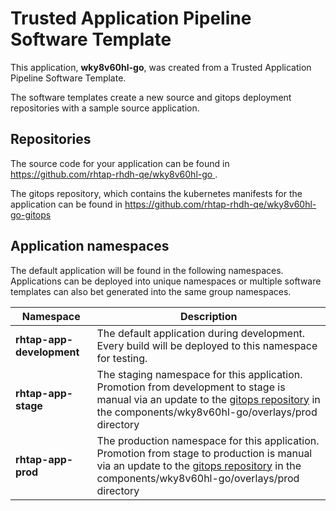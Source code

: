 # Trusted Application Pipeline Software Template

This application, **wky8v60hl-go**, was created from a Trusted Application Pipeline Software Template.

The software templates create a new source and gitops deployment repositories with a sample source application. 

## Repositories

The source code for your application can be found in [https://github.com/rhtap-rhdh-qe/wky8v60hl-go ](https://github.com/rhtap-rhdh-qe/wky8v60hl-go ).
 
The gitops repository, which contains the kubernetes manifests for the application can be found in 
[https://github.com/rhtap-rhdh-qe/wky8v60hl-go-gitops ](https://github.com/rhtap-rhdh-qe/wky8v60hl-go-gitops ) 

## Application namespaces 

The default application will be found in the following namespaces. Applications can be deployed into unique namespaces or multiple software templates can also bet generated into the same group namespaces.  

|  Namespace   |  Description   |  
| -------- | -------- |   
| **rhtap-app-development** | The default application during development. Every build will be deployed to this namespace for testing. | 
| **rhtap-app-stage** | The staging namespace for this application. Promotion from development to stage is manual via an update to the [gitops repository](https://github.com/rhtap-rhdh-qe/wky8v60hl-go-gitops ) in the components/wky8v60hl-go/overlays/prod directory |  
| **rhtap-app-prod** | The production namespace for this application. Promotion from stage to production is manual via an update to the [gitops repository](https://github.com/rhtap-rhdh-qe/wky8v60hl-go-gitops ) in the components/wky8v60hl-go/overlays/prod directory | 
